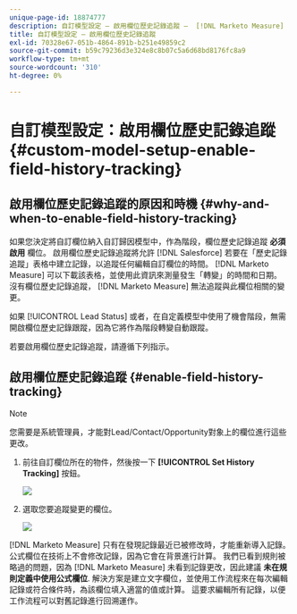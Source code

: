 ```yaml
---
unique-page-id: 18874777
description: 自訂模型設定 — 啟用欄位歷史記錄追蹤 —  [!DNL Marketo Measure]  — 產品檔案
title: 自訂模型設定 — 啟用欄位歷史記錄追蹤
exl-id: 70328e67-051b-4864-891b-b251e49859c2
source-git-commit: b59c79236d3e324e8c8b07c5a6d68bd8176fc8a9
workflow-type: tm+mt
source-wordcount: '310'
ht-degree: 0%

---
```


# 自訂模型設定：啟用欄位歷史記錄追蹤 {#custom-model-setup-enable-field-history-tracking}

## 啟用欄位歷史記錄追蹤的原因和時機 {#why-and-when-to-enable-field-history-tracking}

如果您決定將自訂欄位納入自訂歸因模型中，作為階段，欄位歷史記錄追蹤 **必須啟用** 欄位。 啟用欄位歷史記錄追蹤將允許 [!DNL Salesforce] 若要在「歷史記錄追蹤」表格中建立記錄，以追蹤任何編輯自訂欄位的時間。 [!DNL Marketo Measure] 可以下載該表格，並使用此資訊來測量發生「轉變」的時間和日期。 沒有欄位歷史記錄追蹤， [!DNL Marketo Measure] 無法追蹤與此欄位相關的變更。

如果 [!UICONTROL Lead Status] 或者，在自定義模型中使用了機會階段，無需開啟欄位歷史記錄跟蹤，因為它將作為階段轉變自動跟蹤。

若要啟用欄位歷史記錄追蹤，請遵循下列指示。

## 啟用欄位歷史記錄追蹤 {#enable-field-history-tracking}

>[!NOTE]
>
>您需要是系統管理員，才能對Lead/Contact/Opportunity對象上的欄位進行這些更改。

1. 前往自訂欄位所在的物件，然後按一下 **[!UICONTROL Set History Tracking]** 按鈕。

   ![](assets/1.png)

1. 選取您要追蹤變更的欄位。

   ![](assets/2.png)

[!DNL Marketo Measure] 只有在發現記錄最近已被修改時，才能重新導入記錄。 公式欄位在技術上不會修改記錄，因為它會在背景進行計算。 我們已看到規則被略過的問題，因為 [!DNL Marketo Measure] 未看到記錄更改，因此建議 **未在規則定義中使用公式欄位**. 解決方案是建立文字欄位，並使用工作流程來在每次編輯記錄或符合條件時，為該欄位填入適當的值或計算。 這要求編輯所有記錄，以便工作流程可以對舊記錄進行回溯運作。
